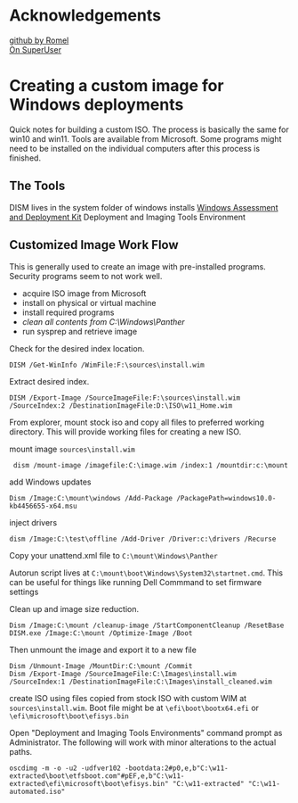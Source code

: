 # Acknowledgements
[github by Romel](https://gist.github.com/rpc180/bc3e39daac329ed4de146a43ed3bc73e)  
[On SuperUser](https://superuser.com/questions/1624231/how-to-create-an-unattended-windows-installation-medium-iso-usb-supporting-secur)

# Creating a custom image for Windows deployments

Quick notes for building a custom ISO. The process is basically the same for win10 and win11. Tools are available from Microsoft.
Some programs might need to be installed on the individual computers after this process is finished.

## The Tools
DISM lives in the system folder of windows installs
[Windows Assessment and Deployment Kit](https://learn.microsoft.com/en-us/windows-hardware/get-started/adk-install)
Deployment and Imaging Tools Environment

## Customized Image Work Flow
This is generally used to create an image with pre-installed programs. Security programs seem to not work well.
- acquire ISO image from Microsoft
- install on physical or virtual machine
- install required programs
- *clean all contents from C:\Windows\Panther*
- run sysprep and retrieve image

Check for the desired index location.
```
DISM /Get-WinInfo /WimFile:F:\sources\install.wim
```

Extract desired index.
```
DISM /Export-Image /SourceImageFile:F:\sources\install.wim /SourceIndex:2 /DestinationImageFile:D:\ISO\w11_Home.wim
```

From explorer, mount stock iso and copy all files to preferred working directory. This will provide working files for creating a new ISO.

mount image `sources\install.wim`
```
 dism /mount-image /imagefile:C:\image.wim /index:1 /mountdir:c:\mount
```

add Windows updates
```
Dism /Image:C:\mount\windows /Add-Package /PackagePath=windows10.0-kb4456655-x64.msu
```

inject drivers
```
dism /Image:C:\test\offline /Add-Driver /Driver:c:\drivers /Recurse
```

Copy your unattend.xml file to `C:\mount\Windows\Panther`

Autorun script lives at `C:\mount\boot\Windows\System32\startnet.cmd`. This can be useful for things like running Dell Commmand to set firmware settings

Clean up and image size reduction.
```
Dism /Image:C:\mount /cleanup-image /StartComponentCleanup /ResetBase
DISM.exe /Image:C:\mount /Optimize-Image /Boot
```

Then unmount the image and export it to a new file
```
Dism /Unmount-Image /MountDir:C:\mount /Commit
Dism /Export-Image /SourceImageFile:C:\Images\install.wim /SourceIndex:1 /DestinationImageFile:C:\Images\install_cleaned.wim
```

create ISO using files copied from stock ISO with custom WIM at `sources\install.wim`. Boot file might be at `\efi\boot\bootx64.efi` or `\efi\microsoft\boot\efisys.bin`

Open "Deployment and Imaging Tools Environments" command prompt as Administrator. The following will work with minor alterations to the actual paths.
```
oscdimg -m -o -u2 -udfver102 -bootdata:2#p0,e,b"C:\w11-extracted\boot\etfsboot.com"#pEF,e,b"C:\w11-extracted\efi\microsoft\boot\efisys.bin" "C:\w11-extracted" "C:\w11-automated.iso"
```

